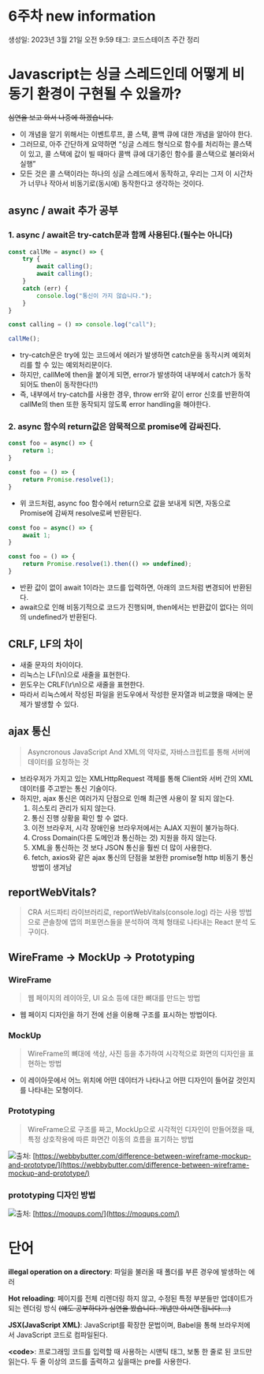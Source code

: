 # 6주차 new information

생성일: 2023년 3월 21일 오전 9:59
태그: 코드스테이츠 주간 정리

# Javascript는 싱글 스레드인데 어떻게 비동기 환경이 구현될 수 있을까?

~~심연을 보고 와서 나중에 하겠습니다.~~

- 이 개념을 알기 위해서는 이벤트루프, 콜 스택, 콜백 큐에 대한 개념을 알아야 한다.
- 그러므로, 아주 간단하게 요약하면 “싱글 스레드 형식으로 함수를 처리하는 콜스택이 있고, 콜 스택에 값이 빌 때마다 콜백 큐에 대기중인 함수를 콜스택으로 불러와서 실행”
- 모든 것은 콜 스택이라는 하나의 싱글 스레드에서 동작하고, 우리는 그저 이 시간차가 너무나 작아서 비동기로(동시에) 동작한다고 생각하는 것이다.

## async / await 추가 공부

### 1. async / await은 try-catch문과 함께 사용된다.(필수는 아니다)

```jsx
const callMe = async() => {
	try {
		await calling();
		await calling();
	}
	catch (err) {
		console.log("통신이 가지 않습니다.");
	}
}

const calling = () => console.log("call");

callMe();
```

- try-catch문은 try에 있는 코드에서 에러가 발생하면 catch문을 동작시켜 예외처리를 할 수 있는 예외처리문이다.
- 하지만, callMe에 then을 붙이게 되면, error가 발생하여 내부에서 catch가 동작되어도 then이 동작한다(!!)
- 즉, 내부에서 try-catch를 사용한 경우, throw err와 같이 error 신호를 반환하여 callMe의 then 또한 동작되지 않도록 error handling을 해야한다.

### 2. async 함수의 return값은 암묵적으로 promise에 감싸진다.

```jsx
const foo = async() => {
	return 1;
}

const foo = () => {
	return Promise.resolve(1);
}
```

- 위 코드처럼, async foo 함수에서 return으로 값을 보내게 되면, 자동으로 Promise에 감싸져 resolve로써 반환된다.

```jsx
const foo = async() => {
	await 1;
}

const foo = () => {
	return Promise.resolve(1).then(() => undefined);
}
```

- 반환 값이 없이 await 1이라는 코드를 입력하면, 아래의 코드처럼 변경되어 반환된다.
- await으로 인해 비동기적으로 코드가 진행되며, then에서는 반환값이 없다는 의미의 undefined가 반환된다.

 

## CRLF, LF의 차이

- 새줄 문자의 차이이다.
- 리눅스는 LF(\n)으로 새줄을 표현한다.
- 윈도우는 CRLF(\r\n)으로 새줄을 표현한다.
- 따라서 리눅스에서 작성된 파일을 윈도우에서 작성한 문자열과 비교했을 때에는 문제가 발생할 수 있다.

## ajax 통신

> Asyncronous JavaScript And XML의 약자로, 자바스크립트를 통해 서버에 데이터를 요청하는 것
> 
- 브라우저가 가지고 있는 XMLHttpRequest 객체를 통해 Client와 서버 간의 XML 데이터를 주고받는 통신 기술이다.
- 하지만, ajax 통신은 여러가지 단점으로 인해 최근엔 사용이 잘 되지 않는다.
    1. 히스토리 관리가 되지 않는다.
    2. 통신 진행 상황을 확인 할 수 없다.
    3. 이전 브라우저, 시각 장애인용 브라우저에서는 AJAX 지원이 불가능하다.
    4. Cross Domain(다른 도메인과 통신하는 것) 지원을 하지 않는다.
    5. XML을 통신하는 것 보다 JSON 통신을 훨씬 더 많이 사용한다.
    6. fetch, axios와 같은 ajax 통신의 단점을 보완한 promise형 http 비동기 통신 방법이 생겨남

## reportWebVitals?

> CRA 서드파티 라이브러리로, reportWebVitals(console.log) 라는 사용 방법으로 콘솔창에 앱의 퍼포먼스들을 분석하여 객체 형태로 나타내는 React 분석 도구이다.
> 

## WireFrame → MockUp → Prototyping

### WireFrame

> 웹 페이지의 레이아웃, UI 요소 등에 대한 뼈대를 만드는 방법
> 
- 웹 페이지 디자인을 하기 전에 선을 이용해 구조를 표시하는 방법이다.

### MockUp

> WireFrame의 뼈대에 색상, 사진 등을 추가하여 시각적으로 화면의 디자인을 표현하는 방법
> 
- 이 레이아웃에서 어느 위치에 어떤 데이터가 나타나고 어떤 디자인이 들어갈 것인지를 나타내는 모형이다.

### Prototyping

> WireFrame으로 구조를 짜고, MockUp으로 시각적인 디자인이 만들어졌을 때, 특정 상호작용에 따른 화면간 이동의 흐름을 표기하는 방법
> 


![](https://velog.velcdn.com/images/player1552/post/f48e2c7a-19f5-4792-b02e-dd93484f0bf1/image.png)출처: [https://webbybutter.com/difference-between-wireframe-mockup-and-prototype/](https://webbybutter.com/difference-between-wireframe-mockup-and-prototype/)

### prototyping 디자인 방법
![](https://velog.velcdn.com/images/player1552/post/dc617bee-7a3a-421c-a0c6-5f13a5276e3c/image.png)출처: [https://moqups.com/](https://moqups.com/)

# 단어

**illegal operation on a directory**: 파일을 불러올 때 폴더를 부른 경우에 발생하는 에러

**Hot reloading**: 페이지를 전체 리렌더링 하지 않고, 수정된 특정 부분들만 업데이트가 되는 렌더링 방식 ~~(얘도 공부하다가 심연을 봤습니다. 개념만 아시면 됩니다….)~~

**JSX(JavaScript XML)**: JavaScript를 확장한 문법이며, Babel을 통해 브라우저에서 JavaScript 코드로 컴파일된다.

**<code\>**: 프로그래밍 코드를 입력할 때 사용하는 시맨틱 태그, 보통 한 줄로 된 코드만 읽는다.
두 줄 이상의 코드를 출력하고 싶을때는 pre를 사용한다.